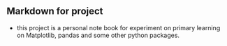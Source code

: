 ## Markdown for project
* this project is a personal note book for experiment on primary learning on Matplotlib, pandas and some other python packages.
